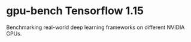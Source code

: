 # gpu-bench Tensorflow 1.15
Benchmarking real-world deep learning frameworks on different NVIDIA GPUs.
